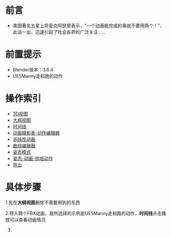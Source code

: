 # 前言
- 美国著名五星上将麦克阿瑟曾表示，“一个动画能完成的事就不要用两个！”，此话一出，迅速引起了社会各界的广泛关注......
# 前置提示
- Blender版本：3.6.4
- UE5Manny走和跑的动作
# 操作索引
- [3D视图]()
- [大纲视图]()
- [时间线]()
- [动画摄影表-动作编辑器]()
- [非线性动画]()
- [曲线编辑器]()
- [姿态模式]()
- [姿态-动画-烘培动作]()
- [导出]()
# 具体步骤
1.先在**大纲视图**删除不需要用到的东西

2.导入两个FBX动画，我所选择的示例是UE5Manny走和跑的动作，**时间线**点击播放可以查看动画情况

3.
